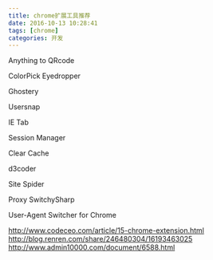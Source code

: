 ```yaml
---
title: chrome扩展工具推荐
date: 2016-10-13 10:28:41
tags: [chrome]
categories: 开发
---
```



Anything to QRcode 

ColorPick Eyedropper

Ghostery

Usersnap

IE Tab

Session Manager

Clear Cache

d3coder

Site Spider

Proxy SwitchySharp

User-Agent Switcher for Chrome


http://www.codeceo.com/article/15-chrome-extension.html
http://blog.renren.com/share/246480304/16193463025
http://www.admin10000.com/document/6588.html


